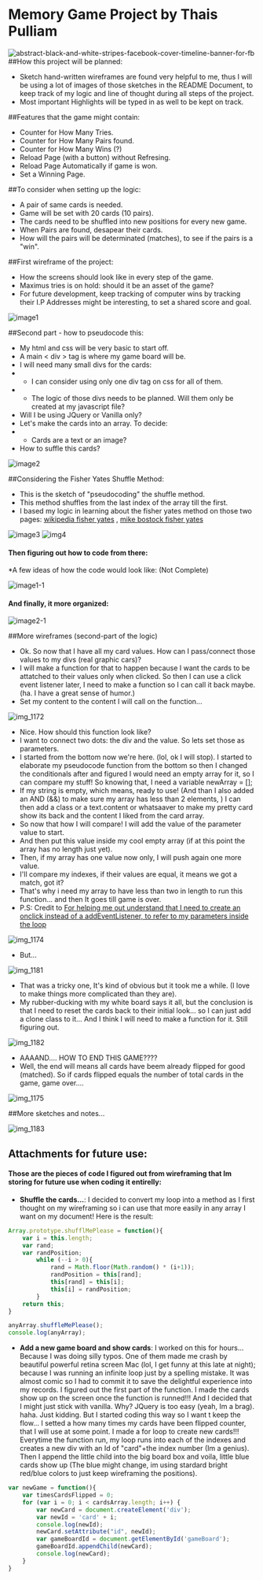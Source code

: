 # Memory Game Project by Thais Pulliam
![abstract-black-and-white-stripes-facebook-cover-timeline-banner-for-fb](https://cloud.githubusercontent.com/assets/14362520/10987787/918b95ec-8404-11e5-8f91-c927c4fad7a6.jpg)
##How this project will be planned:
* Sketch hand-written wireframes are found very helpful to me, thus I will be using a lot of images of those sketches in the README Document, to keep track of my logic and line of thought during all steps of the project. 
* Most important Highlights will be typed in as well to be kept on track. 

##Features that the game might contain:
* Counter for How Many Tries.</li>
* Counter for How Many Pairs found.
* Counter for How Many Wins (?) 
* Reload Page (with a button) without Refresing.
* Reload Page Automatically if game is won. 
* Set a Winning Page.

##To consider when setting up the logic:
* A pair of same cards is needed. 
* Game will be set with 20 cards (10 pairs).
* The cards need to be shuffled into new positions for every new game. 
* When Pairs are found, desapear their cards. 
* How will the pairs will be determinated (matches), to see if the pairs is a "win".

##First wireframe of the project:
* How the screens should look like in every step of the game. 
* Maximus tries is on hold: should it be an asset of the game? 
* For future development, keep tracking of computer wins by tracking their I.P Addresses might be interesting, to set a shared score and goal. 

![image1](https://cloud.githubusercontent.com/assets/14362520/10981540/5a610990-83d6-11e5-9fd6-8b91df872b46.JPG)

##Second part - how to pseudocode this:
* My html and css will be very basic to start off. 
* A main < div > tag is where my game board will be.
* I will need many small divs for the cards: 
* * I can consider using only one div tag on css for all of them. 
* * The logic of those divs needs to be planned. Will them only be created at my javascript file?
* Will I be using JQuery or Vanilla only?
* Let's make the cards into an array. To decide:
* * Cards are a text or an image?
* How to suffle this cards?

![image2](https://cloud.githubusercontent.com/assets/14362520/10986774/f552183a-83fa-11e5-9d44-a22e08958f1d.JPG)

##Considering the Fisher Yates Shuffle Method:
* This is the sketch of "pseudocoding" the shuffle method. 
* This method shuffles from the last index of the array till the first.
* I based my logic in learning about the fisher yates method on those two pages:
[wikipedia fisher yates](https://en.wikipedia.org/wiki/Fisher%E2%80%93Yates_shuffle) , 
[mike bostock fisher yates](http://bost.ocks.org/mike/shuffle/)

![image3](https://cloud.githubusercontent.com/assets/14362520/10986916/3ff075f2-83fc-11e5-89a3-68de92375991.png)
![img4](https://cloud.githubusercontent.com/assets/14362520/10986917/41386564-83fc-11e5-977a-4125a9b3cac5.png)

#### Then figuring out how to code from there: 
*A few ideas of how the code would look like: (Not Complete)

![image1-1](https://cloud.githubusercontent.com/assets/14362520/10987503/f73fb330-8401-11e5-8e31-30ef5fe362b4.JPG)

#### And finally, it more organized:

![image2-1](https://cloud.githubusercontent.com/assets/14362520/10987488/c9fcd178-8401-11e5-88bb-fddc7ce34051.JPG)

##More wireframes (second-part of the logic)

* Ok. So now that I have all my card values. How can I pass/connect those values to my divs (real graphic cars)? 
* I will make a function for that to happen because I want the cards to be attatched to their values only when clicked. So then I can use a click event listener later, I need to make a function so I can call it back maybe. (ha. I have a great sense of humor.)
* Set my content to the content I will call on the function...

![img_1172](https://cloud.githubusercontent.com/assets/14362520/11017826/b9723d0a-857a-11e5-9840-e263a5e5d2b6.JPG)

* Nice. How should this function look like?
* I want to connect two dots: the div and the value. So lets set those as parameters.
* I started from the bottom now we're here. (lol, ok I will stop). I started to elaborate my pseudocode function from the bottom so then I changed the conditionals after and figured I would need an empty array for it, so I can compare my stuff! So knowing that, I need a variable newArray = [];
* If my string is empty, which means, ready to use! (And than I also added an AND (&&) to make sure my array has less than 2 elements, ) I can then add a class or a text.content or whatsaaver to make my pretty card show its back and the content I liked from the card array. 
* So now that how I will compare! I will add the value of the parameter value to start.
* And then put this value inside my cool empty array (if at this point the array has no length just yet). 
* Then, if my array has one value now only, I will push again one more value. 
* I'll compare my indexes, if their values are equal, it means we got a match, got it? 
* That's why i need my array to have less than two in length to run this function... and then It goes till game is over. 
* P.S: Credit to [For helping me out understand that I need to create an onclick instead of a addEventListener, to refer to my parameters inside the loop](http://toddmotto.com/attaching-event-handlers-to-dynamically-created-javascript-elements/)

![img_1174](https://cloud.githubusercontent.com/assets/14362520/11017827/bacf156a-857a-11e5-88a4-acfc06ab2165.JPG)

* But...

![img_1181](https://cloud.githubusercontent.com/assets/14362520/11017828/bc2f795e-857a-11e5-9684-b4a33f560c0a.JPG)

* That was a tricky one, It's kind of obvious but it took me a while. (I love to make things more complicated than they are).
* My rubber-ducking with my white board says it all, but the conclusion is that I need to reset the cards back to their initial look... so I can just add a clone class to it... And I think I will need to make a function for it. Still figuring out.

![img_1182](https://cloud.githubusercontent.com/assets/14362520/11017829/bd8337d2-857a-11e5-81a7-26fbe19a4abe.JPG)

* AAAAND.... HOW TO END THIS GAME????
* Well, the end will means all cards have beem already flipped for good (matched). So if cards flipped equals the number of total cards in the game, game over....

![img_1175](https://cloud.githubusercontent.com/assets/14362520/11017832/c3a104f0-857a-11e5-88aa-461fb531bfba.JPG)

##More sketches and notes...

![img_1183](https://cloud.githubusercontent.com/assets/14362520/11017830/c1a1d8b4-857a-11e5-8368-8b77b9b50739.JPG)

## Attachments for future use:
#### Those are the pieces of code I figured out from wireframing that Im storing for future use when coding it entirelly:

* **Shuffle the cards...**:
I decided to convert my loop into a method as I first thought on my wireframing so i can use that more easily in any array I want on my document! Here is the result:

```javascript
Array.prototype.shufflMePlease = function(){
    var i = this.length;
    var rand;
    var randPosition;
        while (--i > 0){
            rand = Math.floor(Math.random() * (i+1));
            randPosition = this[rand];
            this[rand] = this[i];
            this[i] = randPosition;
        }
    return this;
}

anyArray.shuffleMePlease();
console.log(anyArray);
```

* **Add a new game board and show cards**:
I worked on this for hours... Because I was doing silly typos. One of them made me crash by beautiful powerful retina screen Mac (lol, I get funny at this late at night); because I was running an infinite loop just by a spelling mistake. It was almost comic so I had to commit it to save the delightful experience into my records. 
I figured out the first part of the function. I made the cards show up on the screen once the function is runned!!! And I decided that I might just stick with vanilla. Why? JQuery is too easy (yeah, Im a brag). haha. Just kidding. 
But I started coding this way so I want t keep the flow...
I setted a how many times my cards have been flipped counter, that I will use at some point. I made a for loop to create new cards!!! Everytime the function run, my loop runs into each of the indexes and creates a new div with an Id of "card"+the index number (Im a genius). 
Then I append the little child into the big board box and voila, little blue cards show up (The blue might change, im using stardard bright red/blue colors to just keep wireframing the positions).

```javascript
var newGame = function(){
    var timesCardsFlipped = 0;
    for (var i = 0; i < cardsArray.length; i++) {
        var newCard = document.createElement('div');
        var newId = 'card' + i;
        console.log(newId);
        newCard.setAttribute("id", newId);
        var gameBoardId = document.getElementById('gameBoard');
        gameBoardId.appendChild(newCard);
        console.log(newCard);
    }  
}

```
